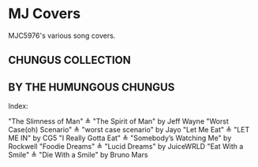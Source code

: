 # MJ Covers
MJC5976's various song covers.

## CHUNGUS COLLECTION
## BY THE HUMUNGOUS CHUNGUS

Index:

"The Slimness of Man" ≜ "The Spirit of Man" by Jeff Wayne
"Worst Case(oh) Scenario" ≜ "worst case scenario" by Jayo
"Let Me Eat" ≜ "LET ME IN" by CG5
"I Really Gotta Eat" ≜ "Somebody’s Watching Me" by Rockwell
"Foodie Dreams" ≜ "Lucid Dreams" by JuiceWRLD
"Eat With a Smile" ≜ "Die With a Smile" by Bruno Mars
